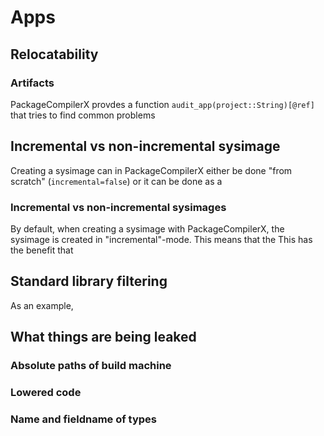 # Apps

## Relocatability


### Artifacts

PackageCompilerX provdes a function `audit_app(project::String)[@ref]` that tries to find common problems

## Incremental vs non-incremental sysimage

Creating a sysimage can in PackageCompilerX either be done "from scratch" (`incremental=false`) or it can
be done as a 


### Incremental vs non-incremental sysimages

By default, when creating a sysimage with PackageCompilerX, the sysimage is created in "incremental"-mode.
This means that the 
This has the benefit that 


## Standard library filtering

As an example, 


## What things are being leaked

### Absolute paths of build machine

### Lowered code

### Name and fieldname of types
